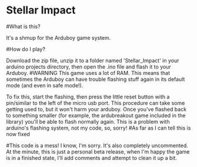 # Stellar Impact

#What is this?

It's a shmup for the Arduboy game system.

#How do I play?

Download the zip file, unzip it to a folder named 'Stellar_Impact' in your arduino projects directory, then open the .ino file and flash it to your Arduboy.
#WARNING
This game uses a lot of RAM. This means that sometimes the Arduboy can have trouble flashing stuff again in its default mode (and even in safe mode!).

To fix this, start the flashing, then press the little reset button with a pin/similar to the left of the micro usb port.
This procedure can take some getting used to, but it won't harm your arduboy. Once you've flashed back to something smaller (for example, the ardubreakout game included in the library) you'll be able to flash normally again.
This is a problem with arduino's flashing system, not my code, so, sorry! 
#As far as I can tell this is now fixed

#This code is a mess!
I know, I'm sorry. It's also completely uncommented. At the minute, this is just a personal beta release, when I'm happy the game is in a finished state, I'll add comments and attempt to clean it up a bit.
